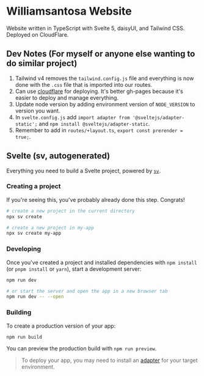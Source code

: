 # Williamsantosa Website

Website written in TypeScript with Svelte 5, daisyUI, and Tailwind CSS. Deployed on CloudFlare.

## Dev Notes (For myself or anyone else wanting to do similar project)

1. Tailwind v4 removes the `tailwind.config.js` file and everything is now done with the `.css` file that is imported into our routes.
2. Can use [cloudflare](https://dash.cloudflare.com/) for deploying. It's better gh-pages because it's easier to deploy and manage everything.
3. Update node version by adding environment version of `NODE_VERSION` to version you want.
4. In `svelte.config.js` add `import adapter from '@sveltejs/adapter-static';` and `npm install @sveltejs/adapter-static`.
5. Remember to add in `routes/+layout.ts`, `export const prerender = true;`.

## Svelte (sv, autogenerated)

Everything you need to build a Svelte project, powered by [`sv`](https://github.com/sveltejs/cli).

### Creating a project

If you're seeing this, you've probably already done this step. Congrats!

```bash
# create a new project in the current directory
npx sv create

# create a new project in my-app
npx sv create my-app
```

### Developing

Once you've created a project and installed dependencies with `npm install` (or `pnpm install` or `yarn`), start a development server:

```bash
npm run dev

# or start the server and open the app in a new browser tab
npm run dev -- --open
```

### Building

To create a production version of your app:

```bash
npm run build
```

You can preview the production build with `npm run preview`.

> To deploy your app, you may need to install an [adapter](https://svelte.dev/docs/kit/adapters) for your target environment.

